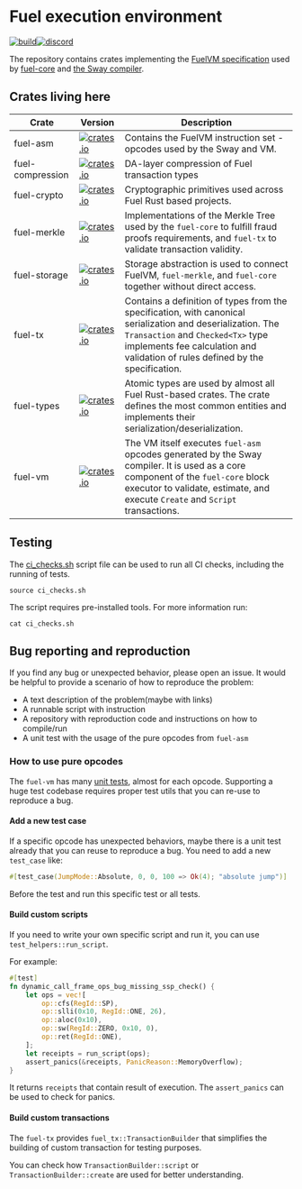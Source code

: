 # Fuel execution environment

 [![build](https://github.com/FuelLabs/fuel-vm/actions/workflows/ci.yml/badge.svg)](https://github.com/FuelLabs/fuel-vm/actions/workflows/ci.yml)[![discord](https://img.shields.io/badge/chat%20on-discord-orange?&logo=discord&logoColor=ffffff&color=7389D8&labelColor=6A7EC2)](https://discord.gg/xfpK4Pe)


The repository contains crates implementing the 
[FuelVM specification](https://github.com/FuelLabs/fuel-specs/blob/master/src/fuel-vm/index.md) 
used by [fuel-core](https://github.com/FuelLabs/fuel-core) 
and [the Sway compiler](https://github.com/FuelLabs/sway/).

## Crates living here

| Crate        | Version                                                                                             | Description                                                                                                                                                                                                                        | 
|--------------|-----------------------------------------------------------------------------------------------------|------------------------------------------------------------------------------------------------------------------------------------------------------------------------------------------------------------------------------------| 
| fuel-asm     | [![crates.io](https://img.shields.io/crates/v/fuel-asm)](https://crates.io/crates/fuel-asm)         | Contains the FuelVM instruction set - opcodes used by the Sway and VM.                                                                                                                                                             | 
| fuel-compression | [![crates.io](https://img.shields.io/crates/v/fuel-compression)](https://crates.io/crates/fuel-compression)   | DA-layer compression of Fuel transaction types | 
| fuel-crypto  | [![crates.io](https://img.shields.io/crates/v/fuel-crypto)](https://crates.io/crates/fuel-crypto)   | Cryptographic primitives used across Fuel Rust based projects.                                                                                                                                                                     | 
| fuel-merkle  | [![crates.io](https://img.shields.io/crates/v/fuel-merkle)](https://crates.io/crates/fuel-merkle)   | Implementations of the Merkle Tree used by the `fuel-core` to fulfill fraud proofs requirements, and `fuel-tx` to validate transaction validity.                                                                                   | 
| fuel-storage | [![crates.io](https://img.shields.io/crates/v/fuel-storage)](https://crates.io/crates/fuel-storage) | Storage abstraction is used to connect FuelVM, `fuel-merkle`, and `fuel-core` together without direct access.                                                                                                                      | 
| fuel-tx      | [![crates.io](https://img.shields.io/crates/v/fuel-tx)](https://crates.io/crates/fuel-tx)           | Contains a definition of types from the specification, with canonical serialization and deserialization. The `Transaction` and `Checked<Tx>` type implements fee calculation and validation of rules defined by the specification. | 
| fuel-types   | [![crates.io](https://img.shields.io/crates/v/fuel-types)](https://crates.io/crates/fuel-types)     | Atomic types are used by almost all Fuel Rust-based crates. The crate defines the most common entities and implements their serialization/deserialization.                                                                         | 
| fuel-vm      | [![crates.io](https://img.shields.io/crates/v/fuel-vm)](https://crates.io/crates/fuel-vm)           | The VM itself executes `fuel-asm` opcodes generated by the Sway compiler. It is used as a core component of the `fuel-core` block executor to validate, estimate, and execute `Create` and `Script` transactions.                  | 

## Testing

The [ci_checks.sh](ci_checks.sh) script file can be used to run all CI checks, 
including the running of tests.

```shell
source ci_checks.sh
```

The script requires pre-installed tools. For more information run:

```shell
cat ci_checks.sh
```

## Bug reporting and reproduction

If you find any bug or unexpected behavior, please open an issue. It would be helpful to provide a scenario of how to reproduce the problem:
- A text description of the problem(maybe with links)
- A runnable script with instruction
- A repository with reproduction code and instructions on how to compile/run
- A unit test with the usage of the pure opcodes from `fuel-asm`

### How to use pure opcodes

The `fuel-vm` has many [unit tests](https://github.com/FuelLabs/fuel-vm/tree/master/fuel-vm/src/tests), almost for each opcode.
Supporting a huge test codebase requires proper test utils that you can re-use to reproduce a bug.

#### Add a new test case

If a specific opcode has unexpected behaviors, maybe there is a unit test 
already that you can reuse to reproduce a bug. You need to add a new `test_case` like:

```rust
#[test_case(JumpMode::Absolute, 0, 0, 100 => Ok(4); "absolute jump")]
```

Before the test and run this specific test or all tests.

#### Build custom scripts

If you need to write your own specific script and run it, you can use `test_helpers::run_script`.

For example:

```rust
#[test]
fn dynamic_call_frame_ops_bug_missing_ssp_check() {
    let ops = vec![
        op::cfs(RegId::SP),
        op::slli(0x10, RegId::ONE, 26),
        op::aloc(0x10),
        op::sw(RegId::ZERO, 0x10, 0),
        op::ret(RegId::ONE),
    ];
    let receipts = run_script(ops);
    assert_panics(&receipts, PanicReason::MemoryOverflow);
}
```

It returns `receipts` that contain result of execution. The `assert_panics` can be used to check for panics.

#### Build custom transactions

The `fuel-tx` provides `fuel_tx::TransactionBuilder` that simplifies the building 
of custom transaction for testing purposes.

You can check how `TransactionBuilder::script` or `TransactionBuilder::create` are used for better understanding.